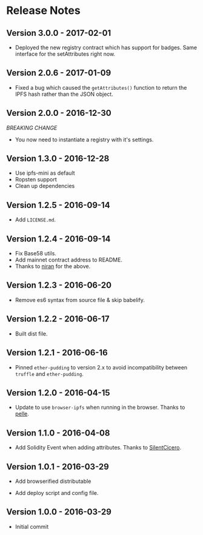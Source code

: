 # Release Notes #

## Version 3.0.0 - 2017-02-01

* Deployed the new registry contract which has support for badges. Same interface for the setAttributes right now.

## Version 2.0.6 - 2017-01-09

* Fixed a bug which caused the `getAttributes()` function to return the IPFS hash rather than the JSON object.

## Version 2.0.0 - 2016-12-30

*BREAKING CHANGE*

* You now need to instantiate a registry with it's settings.

## Version 1.3.0 - 2016-12-28

* Use ipfs-mini as default
* Ropsten support
* Clean up dependencies

## Version 1.2.5 - 2016-09-14 ##

* Add `LICENSE.md`.

## Version 1.2.4 - 2016-09-14 ##

* Fix Base58 utils.
* Add mainnet contract address to README.
* Thanks to [niran](https://github.com/niran) for the above.

## Version 1.2.3 - 2016-06-20 ##

* Remove es6 syntax from source file & skip babelify.

## Version 1.2.2 - 2016-06-17 ##

* Built dist file.

## Version 1.2.1 - 2016-06-16 ##

* Pinned `ether-pudding` to version 2.x to avoid incompatibility between `truffle` and `ether-pudding`.

## Version 1.2.0 - 2016-04-15 ##

* Update to use `browser-ipfs` when running in the browser. Thanks to [pelle](https://github.com/pelle).

## Version 1.1.0 - 2016-04-08 ##

* Add Solidity Event when adding attributes. Thanks to [SilentCicero](https://github.com/SilentCicero).

## Version 1.0.1 - 2016-03-29 ##

* Add browserified distributable

* Add deploy script and config file.

## Version 1.0.0 - 2016-03-29 ##

* Initial commit
